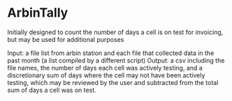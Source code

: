 # ArbinTally
Initially designed to count the number of days a cell is on test for invoicing, but may be used for additional purposes

Input: a file list from arbin station and each file that collected data in the past month (a list compiled by a different script)
Output: a csv including the file names, the number of days each cell was actively testing, and a discretionary sum of days where the cell may not have been actively testing, which may be reviewed by the user and subtracted from the total sum of days a cell was on test.
